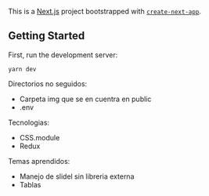 This is a [Next.js](https://nextjs.org/) project bootstrapped with [`create-next-app`](https://github.com/vercel/next.js/tree/canary/packages/create-next-app).

## Getting Started

First, run the development server:

`yarn dev`

Directorios no seguidos:

-  Carpeta img que se en cuentra en public
-  .env

Tecnologias:

-  CSS.module
-  Redux

Temas aprendidos:

-  Manejo de slidel sin libreria externa
-  Tablas
